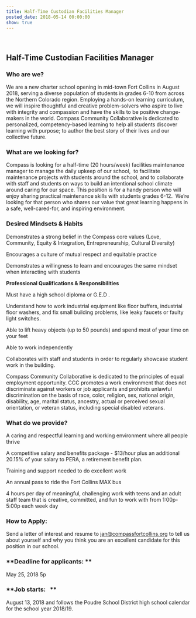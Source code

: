 ```yaml
---
title: Half-Time Custodian Facilities Manager
posted_date: 2018-05-14 00:00:00
show: true
---
```


&nbsp;

## Half-Time Custodian Facilities Manager

### Who are we?

We are a new charter school opening in mid-town Fort Collins in August 2018, serving a diverse population of students in grades 6-10 from across the Northern Colorado region. Employing a hands-on learning curriculum, we will inspire thoughtful and creative problem-solvers who aspire to live with integrity and compassion and have the skills to be positive change-makers in the world. Compass Community Collaborative is dedicated to personalized, competency-based learning to help all students discover learning with purpose; to author the best story of their lives and our collective future.

### **What are we looking for? &nbsp;**

Compass is looking for a half-time (20 hours/week) facilities maintenance manager to manage the daily upkeep of our school, &nbsp;to facilitate maintenance projects with students around the school, and to collaborate with staff and students on ways to build an intentional school climate around caring for our space. This position is for a handy person who will enjoy sharing practical maintenance skills with students grades 6-12. &nbsp;We’re looking for that person who shares our value that great learning happens in a safe, well-cared-for, and inspiring environment.

### **Desired Mindsets & Habits &nbsp;**

Demonstrates a strong belief in the Compass core values (Love, Community, Equity & Integration, Entrepreneurship, Cultural Diversity)

Encourages a culture of mutual respect and equitable practice

Demonstrates a willingness to learn and encourages the same mindset when interacting with students

**Professional Qualifications & Responsibilities**

Must have a high school diploma or G.E.D .

Understand how to work industrial equipment like floor buffers, industrial floor washers, and fix small building problems, like leaky faucets or faulty light switches.

Able to lift heavy objects (up to 50 pounds) and spend most of your time on your feet

Able to work independently

Collaborates with staff and students in order to regularly showcase student work in the building.

Compass Community Collaborative is dedicated to the principles of equal employment opportunity. CCC promotes a work environment that does not discriminate against workers or job applicants and prohibits unlawful discrimination on the basis of race, color, religion, sex, national origin, disability, age, marital status, ancestry, actual or perceived sexual orientation, or veteran status, including special disabled veterans.

### What do we provide?

A caring and respectful learning and working environment where all people thrive

A competitive salary and benefits package - $13/hour plus an additional 20.15% of your salary to PERA, a retirement benefit plan.

Training and support needed to do excellent work

An annual pass to ride the Fort Collins MAX bus

4 hours per day of meaningful, challenging work with teens and an adult staff team that is creative, committed, and fun to work with from 1:00p- 5:00p each week day

### **How to Apply:**

Send a letter of interest and resume to jan@compassfortcollins.org to tell us about yourself and why you think you are an excellent candidate for this position in our school.

### \*\*Deadline for applicants: \*\*

May 25, 2018 5p

### \*\*Job starts: &nbsp; \*\*

August 13, 2018 and follows the Poudre School District high school calendar for the school year 2018/19.